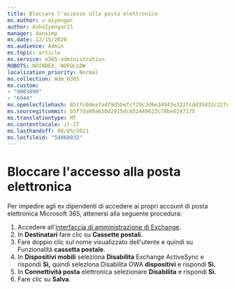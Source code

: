 ```yaml
---
title: Bloccare l'accesso alla posta elettronica
ms.author: v-aiyengar
author: AshaIyengar21
manager: dansimp
ms.date: 12/15/2020
ms.audience: Admin
ms.topic: article
ms.service: o365-administration
ROBOTS: NOINDEX, NOFOLLOW
localization_priority: Normal
ms.collection: Adm_O365
ms.custom:
- "9003890"
- "6944"
ms.openlocfilehash: 851fc0dea7adf9d5befcf29c3d0e34943e322fcdd35d32c22fd7d2c49a7eed0e
ms.sourcegitcommit: b5f7da89a650d2915dc652449623c78be6247175
ms.translationtype: MT
ms.contentlocale: it-IT
ms.lasthandoff: 08/05/2021
ms.locfileid: "54060032"
---
```

# <a name="block-access-to-email"></a>Bloccare l'accesso alla posta elettronica

Per impedire agli ex dipendenti di accedere ai propri account di posta elettronica Microsoft 365, attenersi alla seguente procedura:

1. Accedere all'[interfaccia di amministrazione di Exchange](https://go.microsoft.com/fwlink/?linkid=2138629).
1. In **Destinatari** fare clic su **Cassette postali.**
1. Fare doppio clic sul nome visualizzato dell'utente e quindi su Funzionalità **cassetta postale**.
1. In **Dispositivi mobili** seleziona **Disabilita** Exchange ActiveSync e rispondi **Sì,** quindi seleziona Disabilita OWA **dispositivi** e rispondi **Sì.**
1. In **Connettività posta** elettronica selezionare **Disabilita** e rispondi **Sì.**
1. Fare clic su **Salva**.

